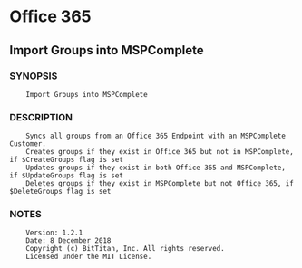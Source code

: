 # Office 365
## Import Groups into MSPComplete
### SYNOPSIS
```
    Import Groups into MSPComplete
```
### DESCRIPTION
```
    Syncs all groups from an Office 365 Endpoint with an MSPComplete Customer.
    Creates groups if they exist in Office 365 but not in MSPComplete, if $CreateGroups flag is set
    Updates groups if they exist in both Office 365 and MSPComplete, if $UpdateGroups flag is set
    Deletes groups if they exist in MSPComplete but not Office 365, if $DeleteGroups flag is set
```
### NOTES
```
    Version: 1.2.1
    Date: 8 December 2018
    Copyright (c) BitTitan, Inc. All rights reserved.
    Licensed under the MIT License.
```

